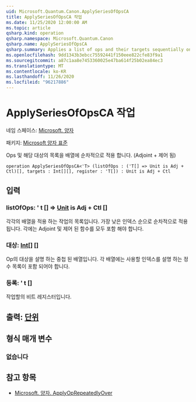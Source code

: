 ```yaml
---
uid: Microsoft.Quantum.Canon.ApplySeriesOfOpsCA
title: ApplySeriesOfOpsCA 작업
ms.date: 11/25/2020 12:00:00 AM
ms.topic: article
qsharp.kind: operation
qsharp.namespace: Microsoft.Quantum.Canon
qsharp.name: ApplySeriesOfOpsCA
qsharp.summary: Applies a list of ops and their targets sequentially on an array. (Adjoint + Controlled)
ms.openlocfilehash: 9dd1343b3ebcc75592441f150eee822cfe83f9a1
ms.sourcegitcommit: a87c1aa8e7453360025e47ba614f25b02ea84ec3
ms.translationtype: MT
ms.contentlocale: ko-KR
ms.lasthandoff: 11/26/2020
ms.locfileid: "96217886"
---
```

# <a name="applyseriesofopsca-operation"></a>ApplySeriesOfOpsCA 작업

네임 스페이스: [Microsoft. 양자](xref:Microsoft.Quantum.Canon)

패키지: [Microsoft 양자 표준](https://nuget.org/packages/Microsoft.Quantum.Standard)


Ops 및 해당 대상의 목록을 배열에 순차적으로 적용 합니다. (Adjoint + 제어 됨)

```qsharp
operation ApplySeriesOfOpsCA<'T> (listOfOps : ('T[] => Unit is Adj + Ctl)[], targets : Int[][], register : 'T[]) : Unit is Adj + Ctl
```


## <a name="input"></a>입력

### <a name="listofops--t--unit--is-adj--ctl"></a>listOfOps: ' t [] => [Unit](xref:microsoft.quantum.lang-ref.unit)  is Adj + Ctl []

각각의 배열을 적용 하는 작업의 목록입니다. 가장 낮은 인덱스 순으로 순차적으로 적용 됩니다.
각에는 Adjoint 및 제어 된 함수를 모두 포함 해야 합니다.


### <a name="targets--int"></a>대상: [Int](xref:microsoft.quantum.lang-ref.int)[] []

Op의 대상을 설명 하는 중첩 된 배열입니다. 각 배열에는 사용할 인덱스를 설명 하는 정수 목록이 포함 되어야 합니다.


### <a name="register--t"></a>등록: ' t []

작업할의 비트 레지스터입니다.



## <a name="output--unit"></a>출력: [단위](xref:microsoft.quantum.lang-ref.unit)



## <a name="type-parameters"></a>형식 매개 변수

### <a name="t"></a>없습니다



## <a name="see-also"></a>참고 항목

- [Microsoft. 양자. ApplyOpRepeatedlyOver](xref:Microsoft.Quantum.Canon.ApplyOpRepeatedlyOver)